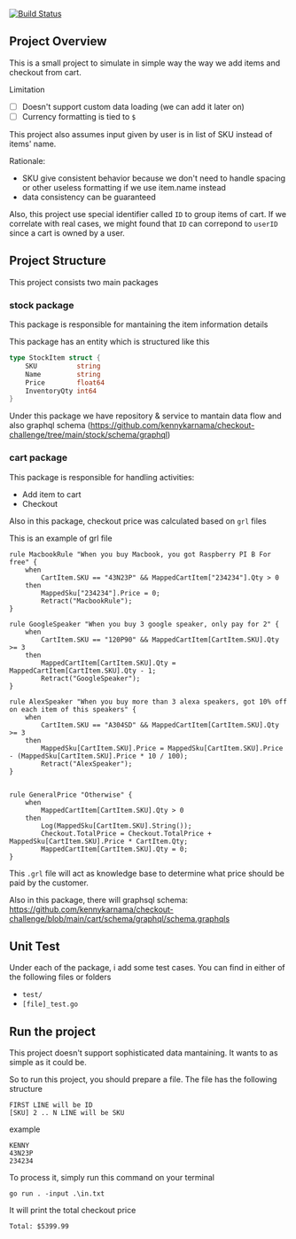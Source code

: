 [![Build Status](https://app.travis-ci.com/kennykarnama/checkout-challenge.svg?branch=main)](https://app.travis-ci.com/kennykarnama/checkout-challenge)

## Project Overview

This is a small project to simulate in simple way the way we add items and checkout from cart.

Limitation

* [ ] Doesn't support custom data loading (we can add it later on)
* [ ] Currency formatting is tied to `$`

This project also assumes input given by user is in list of SKU instead of items' name. 

Rationale:

- SKU give consistent behavior because we don't need to handle spacing or other useless formatting if we use item.name instead
- data consistency can be guaranteed

Also, this project use special identifier called `ID` to group items of cart. If we correlate with real cases, we might found that `ID` can correpond to `userID` since a cart is owned by a user.

## Project Structure

This project consists two main packages

### stock package

This package is responsible for mantaining the item information details

This package has an entity which is structured like this

```go
type StockItem struct {
	SKU          string
	Name         string
	Price        float64
	InventoryQty int64
}
```

Under this package we have repository & service to mantain data flow and also graphql schema (https://github.com/kennykarnama/checkout-challenge/tree/main/stock/schema/graphql)

### cart package

This package is responsible for handling activities:

- Add item to cart
- Checkout

Also in this package, checkout price was calculated based on `grl` files

This is an example of grl file

```
rule MacbookRule "When you buy Macbook, you got Raspberry PI B For free" {
    when
        CartItem.SKU == "43N23P" && MappedCartItem["234234"].Qty > 0
    then
        MappedSku["234234"].Price = 0;
        Retract("MacbookRule");
}

rule GoogleSpeaker "When you buy 3 google speaker, only pay for 2" {
    when
        CartItem.SKU == "120P90" && MappedCartItem[CartItem.SKU].Qty >= 3
    then
        MappedCartItem[CartItem.SKU].Qty = MappedCartItem[CartItem.SKU].Qty - 1;
        Retract("GoogleSpeaker");
}

rule AlexSpeaker "When you buy more than 3 alexa speakers, got 10% off on each item of this speakers" {
    when
        CartItem.SKU == "A304SD" && MappedCartItem[CartItem.SKU].Qty >= 3
    then
        MappedSku[CartItem.SKU].Price = MappedSku[CartItem.SKU].Price - (MappedSku[CartItem.SKU].Price * 10 / 100);
        Retract("AlexSpeaker");
}


rule GeneralPrice "Otherwise" {
    when
        MappedCartItem[CartItem.SKU].Qty > 0
    then
        Log(MappedSku[CartItem.SKU].String());
        Checkout.TotalPrice = Checkout.TotalPrice + MappedSku[CartItem.SKU].Price * CartItem.Qty;
        MappedCartItem[CartItem.SKU].Qty = 0;
}

```

This `.grl` file will act as knowledge base to determine what price should be paid by the customer.

Also in this package, there will graphsql schema: https://github.com/kennykarnama/checkout-challenge/blob/main/cart/schema/graphql/schema.graphqls

## Unit Test

Under each of the package, i add some test cases. You can find in either of the following files or folders

- `test/`
- `[file]_test.go`

## Run the project

This project doesn't support sophisticated data mantaining. It wants to as simple as it could be.

So to run this project, you should prepare a file. The file has the following structure

```
FIRST LINE will be ID
[SKU] 2 .. N LINE will be SKU
```

example

```
KENNY
43N23P
234234
```

To process it, simply run this command on your terminal

```
go run . -input .\in.txt
```

It will print the total checkout price

```
Total: $5399.99
```